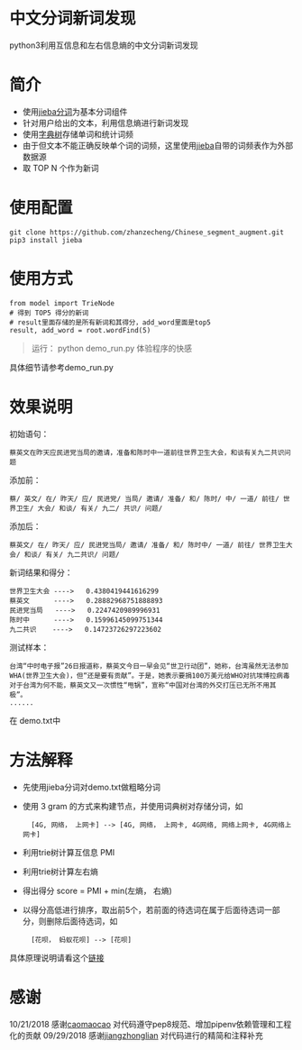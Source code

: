 

# 中文分词新词发现
python3利用互信息和左右信息熵的中文分词新词发现

简介
========
* 使用[jieba分词](https://github.com/fxsjy/jieba)为基本分词组件
* 针对用户给出的文本，利用信息熵进行新词发现
* 使用[字典树](https://github.com/zhanzecheng/The-Art-Of-Programming-By-July/blob/master/ebook/zh/06.09.md)存储单词和统计词频
* 由于但文本不能正确反映单个词的词频，这里使用[jieba](https://github.com/fxsjy/jieba)自带的词频表作为外部数据源
* 取 TOP N 个作为新词


使用配置
========
    git clone https://github.com/zhanzecheng/Chinese_segment_augment.git
    pip3 install jieba
    
    
使用方式
========
    from model import TrieNode
    # 得到 TOP5 得分的新词
    # result里面存储的是所有新词和其得分，add_word里面是top5
    result, add_word = root.wordFind(5)

> 运行： python demo_run.py  体验程序的快感

具体细节请参考demo_run.py

效果说明
========
初始语句：

    蔡英文在昨天应民进党当局的邀请，准备和陈时中一道前往世界卫生大会，和谈有关九二共识问题
添加前：
    
    蔡/ 英文/ 在/ 昨天/ 应/ 民进党/ 当局/ 邀请/ 准备/ 和/ 陈时/ 中/ 一道/ 前往/ 世界卫生/ 大会/ 和谈/ 有关/ 九二/ 共识/ 问题/ 
添加后：

    蔡英文/ 在/ 昨天/ 应/ 民进党当局/ 邀请/ 准备/ 和/ 陈时中/ 一道/ 前往/ 世界卫生大会/ 和谈/ 有关/ 九二共识/ 问题/
    
新词结果和得分：

    世界卫生大会 ---->   0.4380419441616299
    蔡英文      ---->   0.28882968751888893
    民进党当局   ---->   0.2247420989996931
    陈时中      ---->   0.15996145099751344
    九二共识    ---->   0.14723726297223602
    
测试样本：

    台湾“中时电子报”26日报道称，蔡英文今日一早会见“世卫行动团”，她称，台湾虽然无法参加WHA(世界卫生大会)，但“还是要有贡献”。于是，她表示要捐100万美元给WHO对抗埃博拉病毒
    对于台湾为何不能，蔡英文又一次惯性“甩锅”，宣称“中国对台湾的外交打压已无所不用其极”。
    ......
在 demo.txt中

方法解释
========
* 先使用jieba分词对demo.txt做粗略分词
* 使用 3 gram 的方式来构建节点，并使用词典树对存储分词，如

        [4G, 网络， 上网卡] --> [4G, 网络， 上网卡, 4G网络, 网络上网卡, 4G网络上网卡]
* 利用trie树计算互信息 PMI
* 利用trie树计算左右熵
* 得出得分 score = PMI + min(左熵， 右熵)
* 以得分高低进行排序，取出前5个，若前面的待选词在属于后面待选词一部分，则删除后面待选词，如

        [花呗， 蚂蚁花呗] --> [花呗]

具体原理说明请看这个[链接](https://www.jianshu.com/p/e9313fd692ef)

感谢
========
10/21/2018 感谢[caomaocao](https://github.com/caomaocao) 对代码遵守pep8规范、增加pipenv依赖管理和工程化的贡献
09/29/2018 感谢[jiangzhonglian](https://github.com/jiangzhonglian) 对代码进行的精简和注释补充
